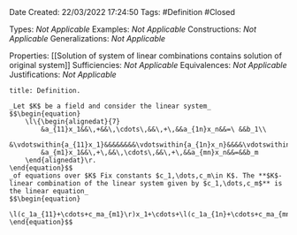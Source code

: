 <br />
<br />

Date Created: 22/03/2022 17:24:50
Tags: #Definition #Closed 

Types: _Not Applicable_
Examples: _Not Applicable_
Constructions: _Not Applicable_
Generalizations: _Not Applicable_

Properties: [[Solution of system of linear combinations contains solution of original system]]
Sufficiencies: _Not Applicable_
Equivalences: _Not Applicable_
Justifications: _Not Applicable_

``` ad-Definition
title: Definition.

_Let $K$ be a field and consider the linear system_
$$\begin{equation}
    \l\{\begin{alignedat}{7}
        &a_{11}x_1&&\,+&&\,\cdots\,&&\,+\,&&a_{1n}x_n&&=\ &&b_1\\
        &\vdotswithin{a_{11}x_1}&&&&&&&&\vdotswithin{a_{1n}x_n}&&&&\vdotswithin{b_1}\\
        &a_{m1}x_1&&\,+\,&&\,\cdots\,&&\,+\,&&a_{mn}x_n&&=&&b_m
    \end{alignedat}\r.
\end{equation}$$
_of equations over $K$ Fix constants $c_1,\dots,c_m\in K$. The **$K$-linear combination of the linear system given by $c_1,\dots,c_m$** is the linear equation_
$$\begin{equation}
    \l(c_1a_{11}+\cdots+c_ma_{m1}\r)x_1+\cdots+\l(c_1a_{1n}+\cdots+c_ma_{mn}\r)x_n=c_1b_1+\cdots+c_mb_m.
\end{equation}$$

```
